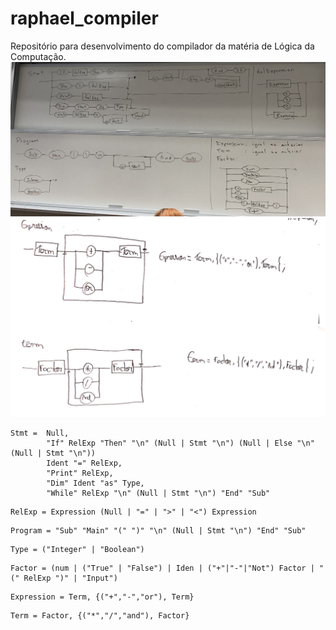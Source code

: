 # raphael_compiler
Repositório para desenvolvimento do compilador da matéria de Lógica da Computação.
![Diagrama Sintatico, parte 1](DS1.png)
![Diagrama Sintatico, parte 2](DS2.png)

```
Stmt =  Null, 
        "If" RelExp "Then" "\n" (Null | Stmt "\n") (Null | Else "\n" (Null | Stmt "\n"))
        Ident "=" RelExp,
        "Print" RelExp,
        "Dim" Ident "as" Type,
        "While" RelExp "\n" (Null | Stmt "\n") "End" "Sub"
```

```
RelExp = Expression (Null | "=" | ">" | "<") Expression 
```

```
Program = "Sub" "Main" "(" ")" "\n" (Null | Stmt "\n") "End" "Sub"
```

```
Type = ("Integer" | "Boolean")
```

```
Factor = (num | ("True" | "False") | Iden | ("+"|"-"|"Not") Factor | "(" RelExp ")" | "Input")
```

```
Expression = Term, {("+","-","or"), Term}
```

```
Term = Factor, {("*","/","and"), Factor}
```
